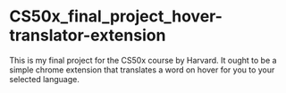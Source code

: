 # CS50x_final_project_hover-translator-extension
This is my final project for the CS50x course by Harvard. It ought to be a simple chrome extension that translates a word on hover for you to your selected language.
